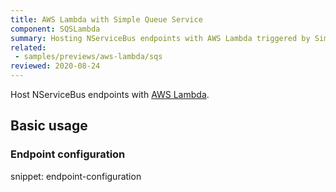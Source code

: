 ```yaml
---
title: AWS Lambda with Simple Queue Service
component: SQSLambda
summary: Hosting NServiceBus endpoints with AWS Lambda triggered by Simple Queue Service
related:
 - samples/previews/aws-lambda/sqs
reviewed: 2020-08-24
---
```


Host NServiceBus endpoints with [AWS Lambda](https://aws.amazon.com/lambda/).

## Basic usage

### Endpoint configuration

snippet: endpoint-configuration
